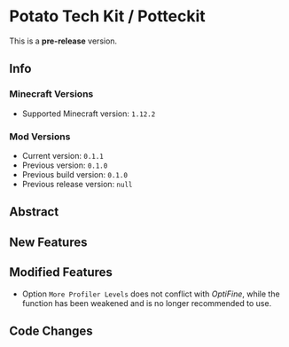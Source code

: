 # Potato Tech Kit / Potteckit

This is a **pre-release** version.

## Info

### Minecraft Versions

- Supported Minecraft version: `1.12.2`

### Mod Versions

- Current version: `0.1.1`
- Previous version: `0.1.0`
- Previous build version: `0.1.0`
- Previous release version: `null`

## Abstract

## New Features

## Modified Features

- Option `More Profiler Levels` does not conflict with
  _OptiFine_, while the function has been weakened and is no longer recommended to use.

## Code Changes
